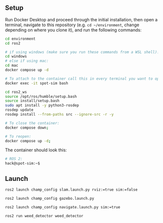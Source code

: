 ## Setup

Run Docker Desktop and proceed through the initial installation, then open a terminal, navigate to this repository (e.g. `cd ~/environment`, change depending on where you clone it), and run the following commands:

```sh
cd environment
cd ros2

# if using windows (make sure you run these commands from a WSL shell):
cd windows
# else if using mac:
cd mac
docker compose up -d

# To attach to the container call this in every terminal you want to open:
docker exec -it spot-sim bash

cd ros2_ws
source /opt/ros/humble/setup.bash
source install/setup.bash
sudo apt install -y python3-rosdep
rosdep update
rosdep install --from-paths src --ignore-src -r -y

# To close the container:
docker compose down;

# To reopen:
docker compose up -d;
```
The container should look this:
```sh
# ROS 2:
hack@spot-sim:~$
```



## Launch

```sh
ros2 launch champ_config slam.launch.py rviz:=true sim:=false

ros2 launch champ_config gazebo.launch.py

ros2 launch champ_config navigate.launch.py sim:=true

ros2 run weed_detector weed_detector
```

